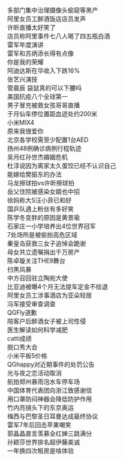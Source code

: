 多部门集中治理摄像头偷窥等黑产  
阿里女员工醉酒饭店店员发声  
许昕直播太好笑了  
店员称阿里事件七八人喝了四五瓶白酒  
雷军年度演讲  
雷军和苏炳添长得有点像  
你是我的荣耀  
阿迪达斯在华收入下跌16%  
张艺兴演技  
管晨辰 袋鼠真的可以下腰吗  
美国抗疫八个全球第一  
男子冒充被救女孩哥哥直播  
于月仙车停位置距血迹处约200米  
小米MIX4  
原来我很爱你  
北京各学校需至少配置1台AED  
扬州48例确诊病例行程轨迹  
吴月红孙世杰婚姻危机  
杜淳说因为离家太久蛋饺已经不认识自己  
能嫁给樊振东的办法  
马龙擦球拍vs许昕擦球拍  
岳父住院被感染女婿也中招  
徐妈称大S汪小菲已和好  
国乒队遇上粉丝有多好笑  
陈学冬变胖的原因是黄景瑜  
石家庄一小学培养出4位世界冠军  
7处场所是被偷拍高危区域  
秦皇岛获救三女子追悼会跪谢  
母女共立遗嘱捐出千万房产  
陈卓璇关注THE9舞台  
扫黑风暴  
中方召回驻立陶宛大使  
比亚迪被曝4个月无法提车定金不给退  
阿里女员工涉事酒店为亚朵轻居  
冯军接受审查调查  
QGFly道歉  
陪客户后醉酒女子被上司性侵  
医生解读如何科学减肥  
catti成绩  
脱口秀大会  
小米平板5价格  
QGhappy对近期事件的处罚公告  
光与夜之恋活动取消  
航拍郑州暴雨泡水车停车场  
中国体育代表团向浙江致感谢信  
用口罩防闷神器会降低防护作用  
竹内亮镜头下的东京奥运  
梅西与巴黎圣日耳曼达成最终协议  
雷军7年后回击苹果嘲笑  
郭晶晶直言羡慕全红婵三跳满分  
孙颖莎世界排名超伊藤美诚  
一年换四次租房是啥体验  
